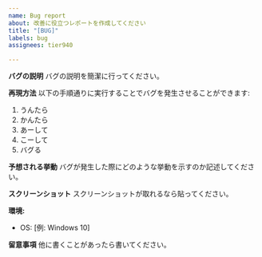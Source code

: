 ```yaml
---
name: Bug report
about: 改善に役立つレポートを作成してください
title: "[BUG]"
labels: bug
assignees: tier940

---
```


**バグの説明**
バグの説明を簡潔に行ってください。

**再現方法**
以下の手順通りに実行することでバグを発生させることができます:
1. うんたら
2. かんたら
3. あーして
4. こーして
5. バグる

**予想される挙動**
バグが発生した際にどのような挙動を示すのか記述してください。

**スクリーンショット**
スクリーンショットが取れるなら貼ってください。

**環境:**
 - OS: [例: Windows 10]

**留意事項**
他に書くことがあったら書いてください。